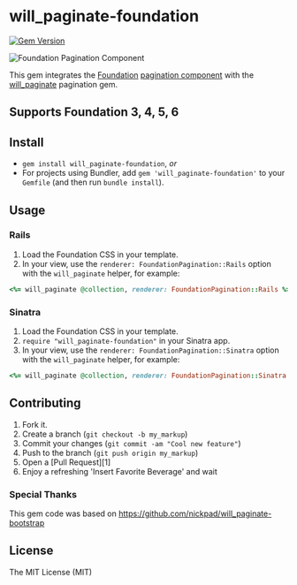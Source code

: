 # will_paginate-foundation

[![Gem Version](https://badge.fury.io/rb/will_paginate-foundation.png)](http://badge.fury.io/rb/will_paginate-foundation)

![Foundation Pagination Component](https://raw.github.com/acrogenesis/will_paginate-foundation/master/pagination.png)

This gem integrates the [Foundation](http://foundation.zurb.com) [pagination component](http://foundation.zurb.com/docs/components/pagination.html) with the [will_paginate](https://github.com/mislav/will_paginate) pagination gem.

## Supports Foundation 3, 4, 5, 6

## Install

  * `gem install will_paginate-foundation`, *or*
  * For projects using Bundler, add `gem 'will_paginate-foundation'` to your `Gemfile` (and then run `bundle install`).

## Usage

### Rails

  1. Load the Foundation CSS in your template.
  2. In your view, use the `renderer: FoundationPagination::Rails` option with the `will_paginate` helper, for example:

```ruby
<%= will_paginate @collection, renderer: FoundationPagination::Rails %>
```

### Sinatra

  1. Load the Foundation CSS in your template.
  2. `require "will_paginate-foundation"` in your Sinatra app.
  3. In your view, use the `renderer: FoundationPagination::Sinatra` option with the `will_paginate` helper, for example:

```ruby
<%= will_paginate @collection, renderer: FoundationPagination::Sinatra %>
```


Contributing
------------

1. Fork it.
2. Create a branch (`git checkout -b my_markup`)
3. Commit your changes (`git commit -am "Cool new feature"`)
4. Push to the branch (`git push origin my_markup`)
5. Open a [Pull Request][1]
6. Enjoy a refreshing 'Insert Favorite Beverage' and wait

### Special Thanks

This gem code was based on https://github.com/nickpad/will_paginate-bootstrap

License
------------
The MIT License (MIT)
